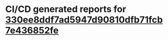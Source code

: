 # CI/CD generated reports for [330ee8ddf7ad5947d90810dfb71fcb7e436852fe](https://github.com/hydephp/develop/commit/330ee8ddf7ad5947d90810dfb71fcb7e436852fe)
